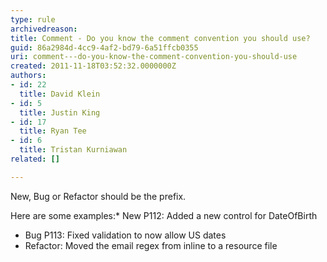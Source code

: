 ```yaml
---
type: rule
archivedreason: 
title: Comment - Do you know the comment convention you should use?
guid: 86a2984d-4cc9-4af2-bd79-6a51ffcb0355
uri: comment---do-you-know-the-comment-convention-you-should-use
created: 2011-11-18T03:52:32.0000000Z
authors:
- id: 22
  title: David Klein
- id: 5
  title: Justin King
- id: 17
  title: Ryan Tee
- id: 6
  title: Tristan Kurniawan
related: []

---
```


New, Bug or Refactor should be the prefix.

Here are some examples:* New P112: Added a new control for DateOfBirth
* Bug P113: Fixed validation to now allow US dates
* Refactor: Moved the email regex from inline to a resource file


<!--endintro-->
